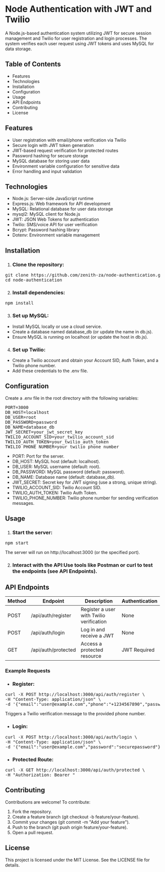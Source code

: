 # Node Authentication with JWT and Twilio
A Node.js-based authentication system utilizing JWT for secure session management and Twilio for user registration and login processes. The system verifies each user request using JWT tokens and uses MySQL for data storage.

## Table of Contents

* Features
* Technologies
* Installation
* Configuration
* Usage
* API Endpoints
* Contributing
* License

## Features

* User registration with email/phone verification via Twilio
* Secure login with JWT token generation
* JWT-based request verification for protected routes
* Password hashing for secure storage
* MySQL database for storing user data
* Environment variable configuration for sensitive data
* Error handling and input validation

## Technologies

* Node.js: Server-side JavaScript runtime
* Express.js: Web framework for API development
* MySQL: Relational database for user data storage
* mysql2: MySQL client for Node.js
* JWT: JSON Web Tokens for authentication
* Twilio: SMS/voice API for user verification
* Bcrypt: Password hashing library
* Dotenv: Environment variable management

## Installation

1. ### Clone the repository:
<pre>
git clone https://github.com/zenith-za/node-authentication.git
cd node-authentication
</pre>


2. ### Install dependencies:
<pre>
npm install
</pre>


3. ### Set up MySQL:

* Install MySQL locally or use a cloud service.
* Create a database named database_db (or update the name in db.js).
* Ensure MySQL is running on localhost (or update the host in db.js).


4. ### Set up Twilio:

* Create a Twilio account and obtain your Account SID, Auth Token, and a Twilio phone number.
* Add these credentials to the .env file.



## Configuration
Create a .env file in the root directory with the following variables:
<pre>
PORT=3000
DB_HOST=localhost
DB_USER=root
DB_PASSWORD=password
DB_NAME=database_db
JWT_SECRET=your_jwt_secret_key
TWILIO_ACCOUNT_SID=your_twilio_account_sid
TWILIO_AUTH_TOKEN=your_twilio_auth_token
TWILIO_PHONE_NUMBER=your_twilio_phone_number
</pre>


* PORT: Port for the server.
* DB_HOST: MySQL host (default: localhost).
* DB_USER: MySQL username (default: root).
* DB_PASSWORD: MySQL password (default: password).
* DB_NAME: Database name (default: database_db).
* JWT_SECRET: Secret key for JWT signing (use a strong, unique string).
* TWILIO_ACCOUNT_SID: Twilio Account SID.
* TWILIO_AUTH_TOKEN: Twilio Auth Token.
* TWILIO_PHONE_NUMBER: Twilio phone number for sending verification messages.

## Usage

 1. ### Start the server:
<pre>
npm start
</pre>

The server will run on http://localhost:3000 (or the specified port).

2. ### Interact with the API:Use tools like Postman or curl to test the endpoints (see API Endpoints).


## API Endpoints



| Method | Endpoint | Description | Authentication |
|--------|----------|-------------| ---------------|
| POST | /api/auth/register | Register a user with Twilio verification | None |
| POST | /api/auth/login | Log in and receive a JWT | None |
| GET | /api/auth/protected | Access a protected resource | JWT Required |


### Example Requests

* ### Register:
<pre>
curl -X POST http://localhost:3000/api/auth/register \
-H "Content-Type: application/json" \
-d '{"email":"user@example.com","phone":"+1234567890","password":"securepassword"}'
</pre>

 Triggers a Twilio verification message to the provided phone number.

* ### Login:
<pre>
curl -X POST http://localhost:3000/api/auth/login \
-H "Content-Type: application/json" \
-d '{"email":"user@example.com","password":"securepassword"}'
</pre>


* ### Protected Route:
<pre>
curl -X GET http://localhost:3000/api/auth/protected \
-H "Authorization: Bearer <your_jwt_token>"
</pre>



## Contributing
Contributions are welcome! To contribute:

1. Fork the repository.
2. Create a feature branch (git checkout -b feature/your-feature).
3. Commit your changes (git commit -m "Add your feature").
4. Push to the branch (git push origin feature/your-feature).
5. Open a pull request.

## License
This project is licensed under the MIT License. See the LICENSE file for details.
